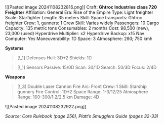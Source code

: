 ![[Pasted image 20241108232816.png]]
Craft: **Ghtroc Industries class 720 Freighter**
Affiliation: General
Era: Rise of the Empire
Type: Light freighter
Scale: Starfighter
Length: 35 meters
Skill: Space transports: Ghtroc freighter
Crew: 1, gunners: 1
Crew Skill: Varies widely
Passengers: 10
Cargo Capacity: 135 metric tons
Consumables: 2 months
Cost: 98,500 (new), 23,000 (used)
Hyperdrive Multiplier: x2
Hyperdrive Backup: x15
Nav Computer: Yes
Maneuverability: 1D
Space: 3
Atmosphere: 260; 750 kmh

**Systems**
> [!_1] Defenses
> Hull: 3D+2
> Shields: 1D

> [!_1] Sensors
> Passive: 15/0D
> Scan: 30/1D
> Search: 50/3D
> Focus: 2/4D

**Weapons**
> [!_3] Double Laser Cannon
> Fire Arc: Front
> Crew: 1
> Skill: Starship gunnery
> Fire Control: 1D+2
> Space Range: 1-3/12/25
> Atmosphere Range: 100-300/1.2/2.5 km
> Damage: 4D


![[Pasted image 20241108232922.png]]



*Source: Core Rulebook (page 256), Platt’s Smugglers Guide (pages 32-33)*